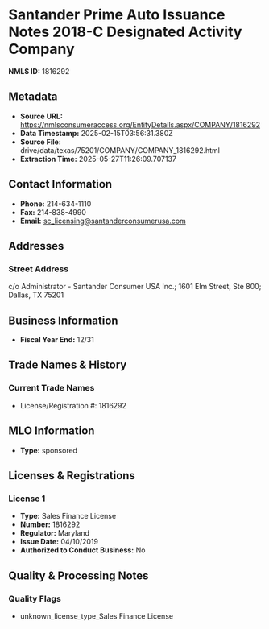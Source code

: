 # Santander Prime Auto Issuance Notes 2018-C Designated Activity Company

**NMLS ID:** 1816292

## Metadata
- **Source URL:** https://nmlsconsumeraccess.org/EntityDetails.aspx/COMPANY/1816292
- **Data Timestamp:** 2025-02-15T03:56:31.380Z
- **Source File:** drive/data/texas/75201/COMPANY/COMPANY_1816292.html
- **Extraction Time:** 2025-05-27T11:26:09.707137

## Contact Information
- **Phone:** 214-634-1110
- **Fax:** 214-838-4990
- **Email:** sc_licensing@santanderconsumerusa.com

## Addresses
### Street Address
c/o Administrator - Santander Consumer USA Inc.; 1601 Elm Street, Ste 800; Dallas, TX 75201

## Business Information
- **Fiscal Year End:** 12/31

## Trade Names & History
### Current Trade Names
- License/Registration #: 1816292

## MLO Information
- **Type:** sponsored

## Licenses & Registrations

### License 1
- **Type:** Sales Finance License
- **Number:** 1816292
- **Regulator:** Maryland
- **Issue Date:** 04/10/2019
- **Authorized to Conduct Business:** No

## Quality & Processing Notes
### Quality Flags
- unknown_license_type_Sales Finance License
